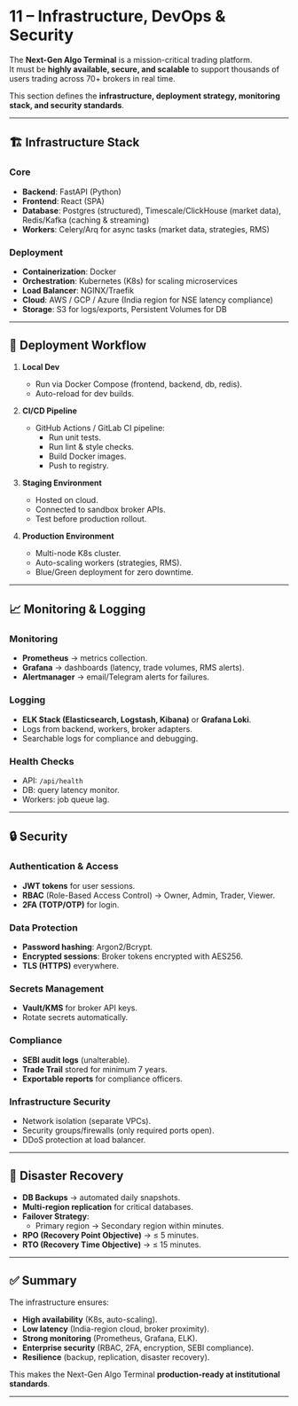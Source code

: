 # 11 – Infrastructure, DevOps & Security

The **Next-Gen Algo Terminal** is a mission-critical trading platform.  
It must be **highly available, secure, and scalable** to support thousands of users trading across 70+ brokers in real time.  

This section defines the **infrastructure, deployment strategy, monitoring stack, and security standards**.

---

## 🏗️ Infrastructure Stack

### Core
- **Backend**: FastAPI (Python)
- **Frontend**: React (SPA)
- **Database**: Postgres (structured), Timescale/ClickHouse (market data), Redis/Kafka (caching & streaming)
- **Workers**: Celery/Arq for async tasks (market data, strategies, RMS)

### Deployment
- **Containerization**: Docker
- **Orchestration**: Kubernetes (K8s) for scaling microservices
- **Load Balancer**: NGINX/Traefik
- **Cloud**: AWS / GCP / Azure (India region for NSE latency compliance)
- **Storage**: S3 for logs/exports, Persistent Volumes for DB

---

## 🔄 Deployment Workflow

1. **Local Dev**  
   - Run via Docker Compose (frontend, backend, db, redis).  
   - Auto-reload for dev builds.

2. **CI/CD Pipeline**  
   - GitHub Actions / GitLab CI pipeline:
     - Run unit tests.
     - Run lint & style checks.
     - Build Docker images.
     - Push to registry.

3. **Staging Environment**  
   - Hosted on cloud.
   - Connected to sandbox broker APIs.
   - Test before production rollout.

4. **Production Environment**  
   - Multi-node K8s cluster.
   - Auto-scaling workers (strategies, RMS).
   - Blue/Green deployment for zero downtime.

---

## 📈 Monitoring & Logging

### Monitoring
- **Prometheus** → metrics collection.
- **Grafana** → dashboards (latency, trade volumes, RMS alerts).
- **Alertmanager** → email/Telegram alerts for failures.

### Logging
- **ELK Stack (Elasticsearch, Logstash, Kibana)** or **Grafana Loki**.
- Logs from backend, workers, broker adapters.
- Searchable logs for compliance and debugging.

### Health Checks
- API: `/api/health`
- DB: query latency monitor.
- Workers: job queue lag.

---

## 🔒 Security

### Authentication & Access
- **JWT tokens** for user sessions.
- **RBAC** (Role-Based Access Control) → Owner, Admin, Trader, Viewer.
- **2FA (TOTP/OTP)** for login.

### Data Protection
- **Password hashing**: Argon2/Bcrypt.
- **Encrypted sessions**: Broker tokens encrypted with AES256.
- **TLS (HTTPS)** everywhere.

### Secrets Management
- **Vault/KMS** for broker API keys.
- Rotate secrets automatically.

### Compliance
- **SEBI audit logs** (unalterable).
- **Trade Trail** stored for minimum 7 years.
- **Exportable reports** for compliance officers.

### Infrastructure Security
- Network isolation (separate VPCs).
- Security groups/firewalls (only required ports open).
- DDoS protection at load balancer.

---

## 🧪 Disaster Recovery

- **DB Backups** → automated daily snapshots.
- **Multi-region replication** for critical databases.
- **Failover Strategy**:
  - Primary region → Secondary region within minutes.
- **RPO (Recovery Point Objective)** → ≤ 5 minutes.
- **RTO (Recovery Time Objective)** → ≤ 15 minutes.

---

## ✅ Summary
The infrastructure ensures:
- **High availability** (K8s, auto-scaling).
- **Low latency** (India-region cloud, broker proximity).
- **Strong monitoring** (Prometheus, Grafana, ELK).
- **Enterprise security** (RBAC, 2FA, encryption, SEBI compliance).
- **Resilience** (backup, replication, disaster recovery).

This makes the Next-Gen Algo Terminal **production-ready at institutional standards**.

---
